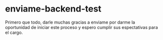 # enviame-backend-test
Primero que todo, darle muchas gracias a enviame por darme la oportunidad de iniciar este proceso y espero cumplir sus espectativas para el cargo.
